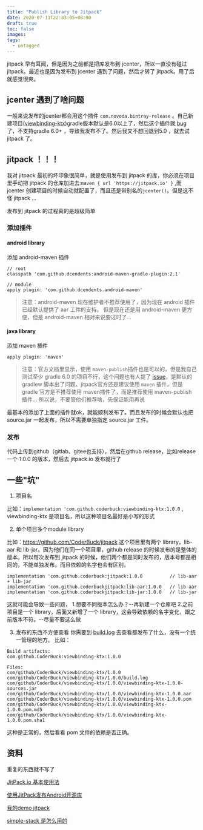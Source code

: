 ```yaml
---
title: "Publish Library to Jitpack"
date: 2020-07-11T22:33:05+08:00
draft: true
toc: false
images:
tags: 
  - untagged
---
```


jitpack 早有耳闻，但是因为之前都是把库发布到 jcenter，所以一直没有碰过 jitpack。最近也是因为发布到 jcenter 遇到了问题，然后才转了 jitpack。用了后就感觉很爽。

## jcenter 遇到了啥问题

一般来说发布的jcenter都会用这个插件 `com.novoda.bintray-release` 。自己新建项目([viewbinding-ktx](https://github.com/CoderBuck/viewbinding-ktx))gradle版本默认是6.0以上了，然后这个插件就 [bug](https://github.com/novoda/bintray-release/issues/298) 了，不支持gradle 6.0+ ，导致我发布不了。然后我又不想回退到5.0 ，就去试 jitpack 了。

## jitpack ！！！

我对 jitpack 最初的坏印象很简单，就是使用发布到 jitpack 的库，你必须在项目里手动把 jitpack 的仓库加进去:`maven { url 'https://jitpack.io' }` ,而jcenter 创建项目的时候自动就配置了，而且还是带别名的`jcenter()`。但是这不怪 jitpack ...


发布到 jitpack 的过程真的是超级简单

### 添加插件

#### android library

添加 android-maven 插件
```
// root
classpath 'com.github.dcendents:android-maven-gradle-plugin:2.1'

// module
apply plugin: 'com.github.dcendents.android-maven'

```
> 注意：android-maven 现在维护者不推荐使用了，因为现在 android 插件已经默认提供了 aar 工件的支持。 但是现在还是用 android-maven 更方便，但是 android-maven 相对来说要过时了...

#### java library

添加 maven 插件
```
apply plugin: 'maven'
```
> 注意：官方文档里显示，使用 `maven-publish`插件也是可以的，但是我自己测试至少 gradle 6.0 的项目不行，这个问题也有人提了 [issue](https://github.com/jitpack/jitpack.io/issues/3814)，是默认的 gradlew 脚本出了问题。jitpack官方还是建议使用 `maven` 插件。但是 gradle 官方是不推荐使用 maven插件了，而是推荐使用 maven-publish 插件... 所以说，不要管他们推荐啥，先保证能用再说

最基本的添加了上面的插件就ok，就能顺利发布了。而且发布的时候会默认也把 source.jar 一起发布，所以不需要单独指定 source.jar 工件。

### 发布

代码上传到github（gitlab、gitee也支持），然后在github release，比如release 一个 1.0.0 的版本，然后去 jitpack.io 发布就行了


## 一些"坑"

1. 项目名

比如：`implementation 'com.github.coderbuck:viewbinding-ktx:1.0.0` , viewbinding-ktx 是项目名，所以这种项目名最好是小写的形式

2. 单个项目多个module library

比如：https://github.com/CoderBuck/jitpack  这个项目里有两个 library，lib-aar 和 lib-jar。因为他们在同一个项目里，github release 的时候发布的是整体的版本。所以每次发布到 jitpack 的时候，他们两个都是同时发布的，版本号都是相同的，不能单独发布。而且依赖的名字也会有区别，

```
implementation 'com.github.coderbuck:jitpack:1.0.0  		// lib-aar + lib-jar
implementation 'com.github.coderbuckjitpack:lib-aar:1.0.0	// lib-aar
implementation 'com.github.coderbuckjitpack:lib-jar:1.0.0	// lib-jar
```
这就可能会导致一些问题，
1.想要不同版本怎么办？--再新建一个仓库吧
2.之前项目是一个 library，后面又新增了一个 library，这会导致依赖的名字变化，跟之前版本不符。--尽量不要这么做

3. 发布的东西不方便查看
你需要到 [build.log](https://jitpack.io/com/github/CoderBuck/viewbinding-ktx/1.0.0/build.log) 去查看都发布了什么，没有一个统一管理的地方。
比如：
```
Build artifacts:
com.github.CoderBuck:viewbinding-ktx:1.0.0

Files: 
com/github/CoderBuck/viewbinding-ktx/1.0.0
com/github/CoderBuck/viewbinding-ktx/1.0.0/build.log
com/github/CoderBuck/viewbinding-ktx/1.0.0/viewbinding-ktx-1.0.0-sources.jar
com/github/CoderBuck/viewbinding-ktx/1.0.0/viewbinding-ktx-1.0.0.aar
com/github/CoderBuck/viewbinding-ktx/1.0.0/viewbinding-ktx-1.0.0.pom
com/github/CoderBuck/viewbinding-ktx/1.0.0/viewbinding-ktx-1.0.0.pom.md5
com/github/CoderBuck/viewbinding-ktx/1.0.0/viewbinding-ktx-1.0.0.pom.sha1
```
这种是正常的，然后看看 pom 文件的依赖是否正确。


## 资料

重复的东西就不写了

[JitPack.io 基本使用法](https://juejin.im/post/5c2341cdf265da6134387300)

[使用JitPack发布Android开源库](https://www.gcssloop.com/course/PublishLibraryByJitPack)

[我的demo jitpack](https://github.com/CoderBuck/jitpack)

[simple-stack 是怎么用的](https://github.com/Zhuinden/simple-stack/blob/master/simple-stack/build.gradle.kts)
